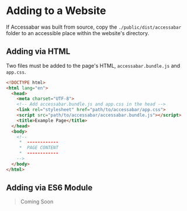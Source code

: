 # Adding to a Website
If Accessabar was built from source, copy the `./public/dist/accessabar` folder to an accessible place within the website's directory.

## Adding via HTML
Two files must be added to the page's HTML, `accessabar.bundle.js` and `app.css`.

```html
<!DOCTYPE html>
<html lang="en">
  <head>
  	<meta charset="UTF-8">
  	<!-- Add accessabar.bundle.js and app.css in the head -->
  	<link rel="stylesheet" href="path/to/accessabar/app.css">
  	<script src="path/to/accessabar/accessabar.bundle.js"></script>
  	<title>Example Page</title>
  </head>
  <body>
  	<!--
  	 *  ------------
  	 *  PAGE CONTENT
  	 *  ------------
  	-->
  </body>
</html>
```

## Adding via ES6 Module
> Coming Soon

